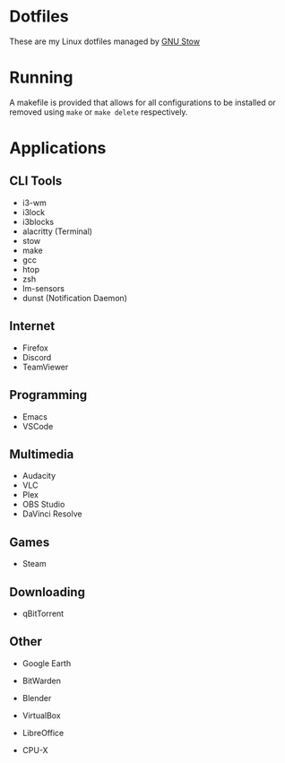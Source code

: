 # Dotfiles
These are my Linux dotfiles managed by [GNU Stow](https://www.gnu.org/software/stow/)

# Running
A makefile is provided that allows for all configurations to be installed or removed using `make` or `make delete` respectively.

# Applications

## CLI Tools
- i3-wm
- i3lock
- i3blocks
- alacritty (Terminal)
- stow
- make
- gcc
- htop
- zsh
- lm-sensors
- dunst (Notification Daemon)


## Internet
- Firefox
- Discord
- TeamViewer

## Programming
- Emacs
- VSCode

## Multimedia
- Audacity
- VLC
- Plex
- OBS Studio
- DaVinci Resolve

## Games
- Steam

## Downloading
- qBitTorrent

## Other
- Google Earth
- BitWarden
- Blender
- VirtualBox

- LibreOffice
- CPU-X